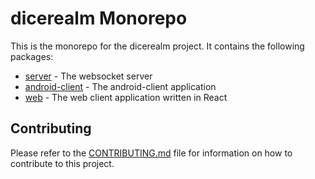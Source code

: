 # dicerealm Monorepo

This is the monorepo for the dicerealm project. It contains the following packages:

- [server](server/README.md) - The websocket server
- [android-client](android-client/README.md) - The android-client application
- [web](web/README.md) - The web client application written in React

## Contributing

Please refer to the [CONTRIBUTING.md](CONTRIBUTING.md) file for information on how to contribute to this project.
